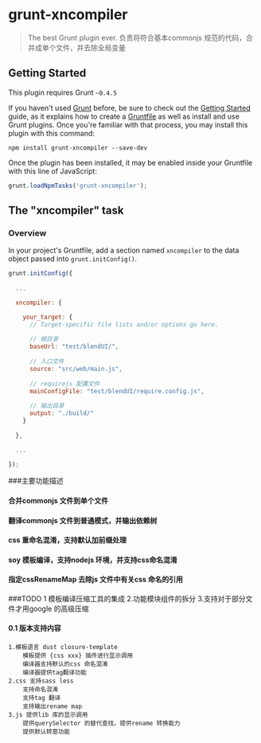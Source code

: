 # grunt-xncompiler

> The best Grunt plugin ever.
> 负责将符合基本commonjs 规范的代码，合并成单个文件，并去除全局变量

## Getting Started
This plugin requires Grunt `~0.4.5`

If you haven't used [Grunt](http://gruntjs.com/) before, be sure to check out the [Getting Started](http://gruntjs.com/getting-started) guide, as it explains how to create a [Gruntfile](http://gruntjs.com/sample-gruntfile) as well as install and use Grunt plugins. Once you're familiar with that process, you may install this plugin with this command:

```shell
npm install grunt-xncompiler --save-dev
```

Once the plugin has been installed, it may be enabled inside your Gruntfile with this line of JavaScript:

```js
grunt.loadNpmTasks('grunt-xncompiler');
```

## The "xncompiler" task

### Overview
In your project's Gruntfile, add a section named `xncompiler` to the data object passed into `grunt.initConfig()`.
 
```js
grunt.initConfig({
  
  ...

  xncompiler: {

    your_target: {
      // Target-specific file lists and/or options go here.
      
      // 根目录
      baseUrl: "test/blendUI/",
      
	  // 入口文件
	  source: "src/web/main.js",
      
	  // requirejs 配置文件
	  mainConfigFile: "test/blendUI/require.config.js",
      
	  // 输出目录
	  output: "./build/"
    }
  
  },

  ...
  
});
```

###主要功能描述
#### 合并commonjs 文件到单个文件
#### 翻译commonjs 文件到普通模式，并输出依赖树
#### css 重命名混淆，支持默认加前缀处理
#### soy 模板编译，支持nodejs 环境，并支持css命名混淆
#### 指定cssRenameMap 去除js 文件中有关css 命名的引用


###TODO
 1 模板编译压缩工具的集成
 2.功能模块组件的拆分
 3.支持对于部分文件才用google 的高级压缩

#### 0.1 版本支持内容
    1.模板语言 dust closure-template
        模板提供 {css xxx} 插件进行显示调用
        编译器支持默认的css 命名混淆
        编译器提供tag翻译功能
    2.css 支持sass less
        支持命名混淆
        支持tag 翻译
        支持输出rename map
    3.js 提供lib 库的显示调用
        提供querySelector 的替代查找，提供rename 转换能力
        提供默认转意功能


